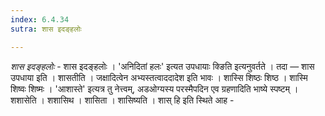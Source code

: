 ```yaml
---
index: 6.4.34
sutra: शास इदङ्हलोः

---
```

_शास इदङ्हलोः_ - शास इदङ्हलोः । 'अनिदितां हलः' इत्यत उपधायाः क्ङिति इत्यनुवर्तते । तदा — शास उपधाया इति । शासतीति । जक्षादित्वेन अभ्यस्तत्वाददादेश इति भावः । शास्सि शिष्ठः शिष्ठ । शास्मि शिष्वः शिष्मः । 'आशास्ते' इत्यत्र तु नेत्त्वम्, अडओग्यस्य परस्मैपदिन एव ग्रहणादिति भाष्ये स्पष्टम् । शशासेति । शशासिथ । शासिता । शासिष्यति । शास् हि इति स्थिते आह -